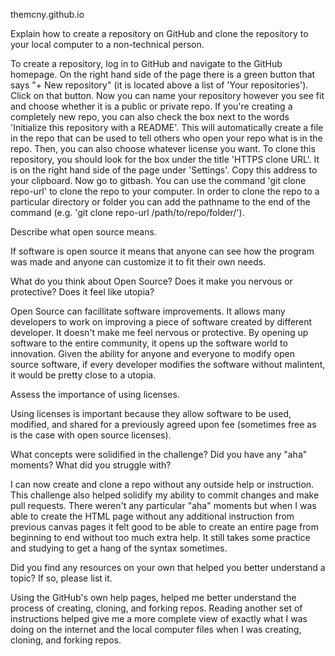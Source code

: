 themcny.github.io

Explain how to create a repository on GitHub and clone the repository to your local computer to a non-technical person.

To create a repository, log in to GitHub and navigate to the GitHub homepage. On the right hand side of the page there is a green button that says "+ New repository" (it is located above a list of 'Your repositories'). Click on that button. Now you can name your repository however you see fit and choose whether it is a public or private repo. If you're creating a completely new repo, you can also check the box next to the words 'Initialize this repository with a README'. This will automatically create a file in the repo that can be used to tell others who open your repo what is in the repo. Then, you can also choose whatever license you want. 
To clone this repository, you should look for the box under the title 'HTTPS clone URL'. It is on the right hand side of the page under 'Settings'. Copy this address to your clipboard. Now go to gitbash. You can use the command 'git clone repo-url' to clone the repo to your computer. In order to clone the repo to a particular directory or folder you can add the pathname to the end of the command (e.g. 'git clone repo-url /path/to/repo/folder/'). 

Describe what open source means.

If software is open source it means that anyone can see how the program was made and anyone can customize it to fit their own needs. 

What do you think about Open Source? Does it make you nervous or protective? Does it feel like utopia?

Open Source can facillitate software improvements. It allows many developers to work on improving a piece of software created by different developer. It doesn't make me feel nervous or protective. By opening up software to the entire community, it opens up the software world to innovation. Given the ability for anyone and everyone to modify open source software, if every developer modifies the software without malintent, it would be pretty close to a utopia. 

Assess the importance of using licenses.

Using licenses is important because they allow software to be used, modified, and shared for a previously agreed upon fee (sometimes free as is the case with open source licenses). 

What concepts were solidified in the challenge? Did you have any "aha" moments? What did you struggle with?

I can now create and clone a repo without any outside help or instruction. This challenge also helped solidify my ability to commit changes and make pull requests. There weren't any particular "aha" moments but when I was able to create the HTML page without any additional instruction from previous canvas pages it felt good to be able to create an entire page from beginning to end without too much extra help. It still takes some practice and studying to get a hang of the syntax sometimes. 

Did you find any resources on your own that helped you better understand a topic? If so, please list it.

Using the GitHub's own help pages, helped me better understand the process of creating, cloning, and forking repos. Reading another set of instructions helped give me a more complete view of exactly what I was doing on the internet and the local computer files when I was creating, cloning, and forking repos. 
